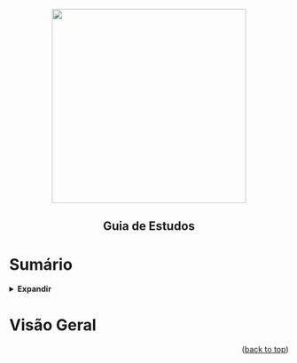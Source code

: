 <!-- BEGIN_DOCS -->
<div align="center">

<a name="readme-top"></a>

<img src="https://github.com/lpsm-dev/lpsm-dev/blob/ab41b52ad3f362c82c3712a49a781e909625c6d5/.github/assets/aws-solutions-architecture-associate.png" width="350"/>

## Guia de Estudos

</div>

# Sumário

<details>
  <summary><strong>Expandir</strong></summary>

<!-- START doctoc generated TOC please keep comment here to allow auto update -->
<!-- DON'T EDIT THIS SECTION, INSTEAD RE-RUN doctoc TO UPDATE -->

- [Visão Geral](#vis%C3%A3o-geral)

<!-- END doctoc generated TOC please keep comment here to allow auto update -->

<p align="right">(<a href="#readme-top">back to top</a>)</p>

</details>

# Visão Geral

<p align="right">(<a href="#readme-top">back to top</a>)</p>

<!-- END_DOCS -->
